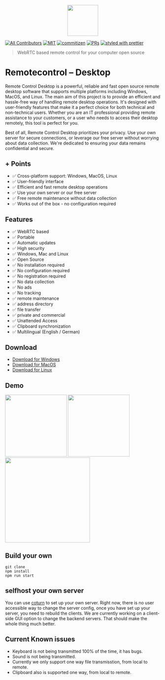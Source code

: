 <p align="center">
 <img width="100" height="100" src="https://user-images.githubusercontent.com/19570043/232027517-d3cb4aa2-3642-4ab3-810d-0e85961186ee.png">
</p>




[![All Contributors](https://img.shields.io/badge/all_contributors-2-orange.svg?style=flat-square)](#contributors)
[![MIT](https://img.shields.io/packagist/l/doctrine/orm.svg?style=flat-square)]()
[![commitizen](https://img.shields.io/badge/commitizen-friendly-brightgreen.svg?style=flat-square)]()
[![PRs](https://img.shields.io/badge/PRs-welcome-brightgreen.svg?style=flat-square)]()
[![styled with prettier](https://img.shields.io/badge/styled_with-prettier-ff69b4.svg?style=flat-square)](https://github.com/prettier/prettier)

> WebRTC based remote control for your computer open source


# Remotecontrol – Desktop

Remote Control Desktop is a powerful, reliable and fast open source remote desktop software that supports multiple platforms including Windows, MacOS, and Linux. The main aim of this project is to provide an efficient and hassle-free way of handling remote desktop operations. It's designed with user-friendly features that make it a perfect choice for both technical and non-technical users. Whether you are an IT professional providing remote assistance to your customers, or a user who needs to access their desktop remotely, this tool is perfect for you.

Best of all, Remote Control Desktop prioritizes your privacy. Use your own server for secure connections, or leverage our free server without worrying about data collection. We're dedicated to ensuring your data remains confidential and secure.

## + Points
- ✅ Cross-platform support: Windows, MacOS, Linux
- ✅ User-friendly interface
- ✅ Efficient and fast remote desktop operations
- ✅ Use your own server or our free server
- ✅ Free remote maintenance without data collection
- ✅ Works out of the box - no configuration required

## Features
- ✅ WebRTC based
- ✅ Portable
- ✅ Automatic updates
- ✅ High security
- ✅ Windows, Mac and Linux
- ✅ Open Source
- ✅ No installation required
- ✅ No configuration required
- ✅ No registration required
- ✅ No data collection
- ✅ No ads
- ✅ No tracking
- ✅ remote maintenance
- ✅ address directory
- ✅ file transfer
- ✅ private and commercial
- ✅ Unattended Access
- ✅ Clipboard synchronization
- ✅ Multilingual (English / German)

## Download
- [Download for Windows](https://github.com/codext-remotecontrol/remotecontrol-desktop/releases/latest)
- [Download for MacOS](https://github.com/codext-remotecontrol/remotecontrol-desktop/releases/latest)
- [Download for Linux](https://github.com/codext-remotecontrol/remotecontrol-desktop/releases/latest)


## Demo

<div>
 <img width="200"  src="https://user-images.githubusercontent.com/19570043/198855929-00e2a49e-456b-426c-a63a-e8d4d04fca04.png">
  <img width="200"  src="https://user-images.githubusercontent.com/19570043/198855935-11a5e9be-e937-4557-a57a-3e1fd7e8365f.png">
  <img height="275"  src="https://user-images.githubusercontent.com/19570043/198856069-7e69b81d-4444-4509-939f-92e971b6365a.png">
</div>

## Build your own
```
git clone
npm install
npm run start
```
## selfhost your own server
You can use [coturn](https://github.com/coturn/coturn) to set up your own server. Right now, there is no user accessible way to change the server config, once you have set up your server, you need to rebuild the clients. We are currently working on a client-side GUI option to change the backend servers. That should make the whole thing much better.

## Current Known issues
- Keyboard is not being transmitted 100% of the time, it has bugs.
- Sound is not being transmitted.
- Currently we only support one way file transmisstion, from local to remote.
- Clipboard also is supported one way, from local to remote.


